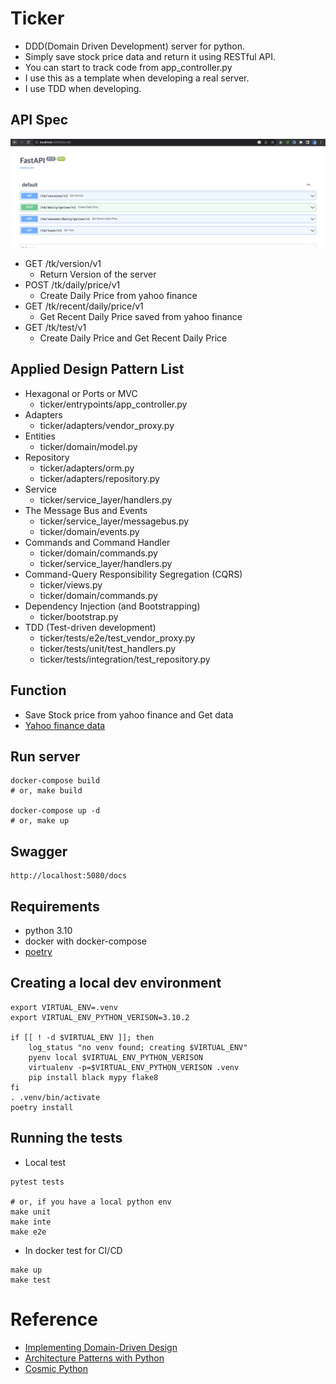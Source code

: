 # Ticker
- DDD(Domain Driven Development) server for python.
- Simply save stock price data and return it using RESTful API.
- You can start to track code from app_controller.py
- I use this as a template when developing a real server.
- I use TDD when developing.

## API Spec
![Swagger](img/swagger.png)
- GET /tk/version/v1
    - Return Version of the server
- POST /tk/daily/price/v1
    - Create Daily Price from yahoo finance
- GET /tk/recent/daily/price/v1
    - Get Recent Daily Price saved from yahoo finance
- GET /tk/test/v1
    - Create Daily Price and Get Recent Daily Price

## Applied Design Pattern List
- Hexagonal or Ports or MVC
    - ticker/entrypoints/app_controller.py
- Adapters
    - ticker/adapters/vendor_proxy.py
- Entities
    - ticker/domain/model.py
- Repository
    - ticker/adapters/orm.py
    - ticker/adapters/repository.py
- Service
    - ticker/service_layer/handlers.py
- The Message Bus and Events
    - ticker/service_layer/messagebus.py
    - ticker/domain/events.py
- Commands and Command Handler
    - ticker/domain/commands.py
    - ticker/service_layer/handlers.py
- Command-Query Responsibility Segregation (CQRS)
    - ticker/views.py
    - ticker/domain/commands.py
- Dependency Injection (and Bootstrapping)
    - ticker/bootstrap.py
- TDD (Test-driven development)
    - ticker/tests/e2e/test_vendor_proxy.py
    - ticker/tests/unit/test_handlers.py
    - ticker/tests/integration/test_repository.py

## Function
- Save Stock price from yahoo finance and Get data
- [Yahoo finance data](https://query1.finance.yahoo.com/v8/finance/chart/005930.KS?interval=1d&range=5d)

## Run server
```shell
docker-compose build
# or, make build

docker-compose up -d
# or, make up
```

## Swagger
```
http://localhost:5080/docs
```

## Requirements
* python 3.10
* docker with docker-compose
* [poetry](https://python-poetry.org/docs/)

## Creating a local dev environment
```shell
export VIRTUAL_ENV=.venv
export VIRTUAL_ENV_PYTHON_VERISON=3.10.2

if [[ ! -d $VIRTUAL_ENV ]]; then
    log_status "no venv found; creating $VIRTUAL_ENV"
    pyenv local $VIRTUAL_ENV_PYTHON_VERISON
    virtualenv -p=$VIRTUAL_ENV_PYTHON_VERISON .venv
    pip install black mypy flake8
fi
. .venv/bin/activate
poetry install
```

## Running the tests
- Local test
```shell
pytest tests

# or, if you have a local python env
make unit
make inte
make e2e
```
- In docker test for CI/CD
```shell
make up
make test

```

# Reference
- [Implementing Domain-Driven Design](https://www.amazon.com/Implementing-Domain-Driven-Design-Vaughn-Vernon/dp/0321834577)
- [Architecture Patterns with Python](https://www.cosmicpython.com/book/preface.html)
- [Cosmic Python](https://www.cosmicpython.com/)
